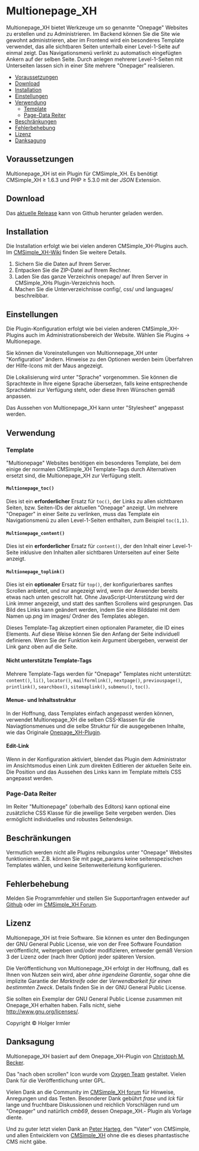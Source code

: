 # Multionepage\_XH

Multionepage\_XH bietet Werkzeuge um so genannte "Onepage" Websites zu
erstellen und zu Administrieren. Im Backend können Sie die Site wie
gewohnt administrieren, aber im Frontend wird ein besonderes Template
verwendet, das alle sichtbaren Seiten unterhalb einer Level-1-Seite auf einmal 
zeigt. Das Navigationsmenü verlinkt zu automatisch eingefügten Ankern auf der 
selben Seite. Durch anlegen mehrerer Level-1-Seiten mit Unterseiten lassen
sich in einer Site mehrere "Onepager" realisieren.

  - [Voraussetzungen](#voraussetzungen)
  - [Download](#download)
  - [Installation](#installation)
  - [Einstellungen](#einstellungen)
  - [Verwendung](#verwendung)
      - [Template](#template)
      - [Page-Data Reiter](#page-data-reiter)
  - [Beschränkungen](#beschränkungen)
  - [Fehlerbehebung](#fehlerbehebung)
  - [Lizenz](#lizenz)
  - [Danksagung](#danksagung)

## Voraussetzungen

Multionepage\_XH ist ein Plugin für CMSimple\_XH. Es benötigt CMSimple\_XH ≥
1.6.3 und PHP ≥ 5.3.0 mit der *JSON* Extension.

## Download

Das [aktuelle Release](https://github.com/tn03/multionepage_xh/releases/latest)
kann von Github herunter geladen werden.

## Installation

Die Installation erfolgt wie bei vielen anderen CMSimple\_XH-Plugins
auch. Im
[CMSimple\_XH-Wiki](https://wiki.cmsimple-xh.org/doku.php/de:installation#plugins)
finden Sie weitere Details.

1.  Sichern Sie die Daten auf Ihrem Server.
2.  Entpacken Sie die ZIP-Datei auf Ihrem Rechner.
3.  Laden Sie das ganze Verzeichnis onepage/ auf Ihren Server in
    CMSimple\_XHs Plugin-Verzeichnis hoch.
4.  Machen Sie die Unterverzeichnisse config/, css/ und languages/
    beschreibbar.

## Einstellungen

Die Plugin-Konfiguration erfolgt wie bei vielen anderen
CMSimple\_XH-Plugins auch im Administrationsbereich der Website. Wählen
Sie Plugins → Multionepage.

Sie können die Voreinstellungen von Multionnepage\_XH unter "Konfiguration"
ändern. Hinweise zu den Optionen werden beim Überfahren der Hilfe-Icons
mit der Maus angezeigt.

Die Lokalisierung wird unter "Sprache" vorgenommen. Sie können die
Sprachtexte in Ihre eigene Sprache übersetzen, falls keine entsprechende
Sprachdatei zur Verfügung steht, oder diese Ihren Wünschen gemäß
anpassen.

Das Aussehen von Multionepage\_XH kann unter "Stylesheet" angepasst werden.

## Verwendung

### Template

"Multionepage" Websites benötigen ein besonderes Template, bei dem einige der
normalen CMSimple\_XH Template-Tags durch Alternativen ersetzt sind, die
Multionepage\_XH zur Verfügung stellt.

#### `Multionepage_toc()`

Dies ist ein **erforderlicher** Ersatz für `toc()`, der Links zu allen
sichtbaren Seiten, bzw. Seiten-IDs der aktuellen "Onepage" anzeigt.
Um mehrere "Onepager" in einer Seite zu verlinken, muss das Template
ein Navigationsmenü zu allen Level-1-Seiten enthalten, zum Beispiel
`toc(1,1)`.

#### `Multionepage_content()`

Dies ist ein **erforderlicher** Ersatz für `content()`, der den Inhalt einer
Level-1-Seite inklusive den Inhalten aller sichtbaren Unterseiten 
auf einer Seite anzeigt.

#### `Multionepage_toplink()`

Dies ist ein **optionaler** Ersatz für `top()`, der konfigurierbares sanftes
Scrollen anbietet, und nur angezeigt wird, wenn der Anwender bereits
etwas nach unten gescrollt hat. Ohne JavaScript-Unterstützung wird der
Link immer angezeigt, und statt des sanften Scrollens wird gesprungen.
Das Bild des Links kann geändert werden, indem Sie eine Bilddatei mit
dem Namen up.png im images/ Ordner des Templates ablegen.

Dieses Template-Tag akzeptiert einen optionalen Parameter, die ID eines
Elements. Auf diese Weise können Sie den Anfang der Seite individuell
definieren. Wenn Sie der Funktion kein Argument übergeben, verweist der
Link ganz oben auf die Seite.

#### Nicht unterstützte Template-Tags

Mehrere Template-Tags werden für "Onepage" Templates nicht unterstützt:
`content()`, `li()`, `locator()`, `mailformlink()`, `nextpage()`, `previouspage()`,
`printlink()`, `searchbox()`, `sitemaplink()`, `submenu()`, `toc()`.

#### Menue- und Inhaltsstruktur

In der Hoffnung, dass Templates einfach angepasst werden können, verwendet
Multionepage\_XH die selben CSS-Klassen für die Naviagtionsmenues
und die selbe Struktur für die ausgegebenen Inhalte, wie das Originale
[Onepage\_XH-Plugin](https://github.com/cmb69/onepage_xh).

#### Edit-Link

Wenn in der Konfiguration aktiviert, blendet das Plugin dem Administrator
im Ansichtsmodus einen Link zum direkten Editieren der aktuellen
Seite ein. Die Position und das Aussehen des Links kann im Template
mittels CSS angepasst werden.

### Page-Data Reiter

Im Reiter "Multionepage" (oberhalb des Editors) kann optional eine
zusätzliche CSS Klasse für die jeweilige Seite vergeben werden. Dies
ermöglicht individuelles und robustes Seitendesign.

## Beschränkungen

Vermutlich werden nicht alle Plugins reibungslos unter "Onepage"
Websites funktionieren. Z.B. können Sie mit page\_params keine
seitenspezischen Templates wählen, und keine Seitenweiterleitung
konfigurieren.

## Fehlerbehebung

Melden Sie Programmfehler und stellen Sie Supportanfragen entweder auf [Github](https://github.com/tn03/multionepage_xh/issues)
oder im [CMSimple_XH Forum](https://cmsimpleforum.com/).

## Lizenz

Multionepage\_XH ist freie Software. Sie können es unter den Bedingungen
der GNU General Public License, wie von der Free Software Foundation
veröffentlicht, weitergeben und/oder modifizieren, entweder gemäß
Version 3 der Lizenz oder (nach Ihrer Option) jeder späteren Version.

Die Veröffentlichung von Multionepage\_XH erfolgt in der Hoffnung, daß es
Ihnen von Nutzen sein wird, aber *ohne irgendeine Garantie*, sogar ohne
die implizite Garantie der *Marktreife* oder der *Verwendbarkeit für einen
bestimmten Zweck*. Details finden Sie in der GNU General Public License.

Sie sollten ein Exemplar der GNU General Public License zusammen mit
Onepage\_XH erhalten haben. Falls nicht, siehe
<http://www.gnu.org/licenses/>.

Copyright © Holger Irmler

## Danksagung

Multionepage\_XH basiert auf dem Onepage\_XH-Plugin von 
[Christoph M. Becker](https://github.com/cmb69/onepage_xh).

Das "nach oben scrollen" Icon wurde vom [Oxygen
Team](http://www.iconarchive.com/show/oxygen-icons-by-oxygen-icons.org.html)
gestaltet. Vielen Dank für die Veröffentlichung unter GPL.

Vielen Dank an die Community im [CMSimple\_XH
forum](http://www.cmsimpleforum.com/) für Hinweise, Anregungen und das
Testen. Besonderer Dank gebührt *frase* und *lck* für lange und fruchtbare 
Diskussionen und reichlich Vorschlägen rund um "Onepager" und natürlich 
*cmb69*, dessen Onepage_XH.- Plugin als Vorlage diente.

Und zu guter letzt vielen Dank an [Peter Harteg](http://www.harteg.dk/),
den "Vater" von CMSimple, und allen Entwicklern von
[CMSimple\_XH](http://www.cmsimple-xh.org/de/) ohne die es dieses
phantastische CMS nicht gäbe.
